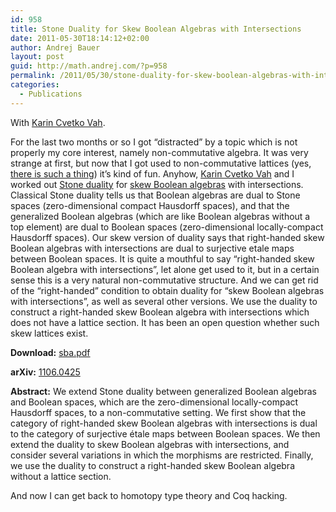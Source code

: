 ```yaml
---
id: 958
title: Stone Duality for Skew Boolean Algebras with Intersections
date: 2011-05-30T18:14:12+02:00
author: Andrej Bauer
layout: post
guid: http://math.andrej.com/?p=958
permalink: /2011/05/30/stone-duality-for-skew-boolean-algebras-with-intersections/
categories:
  - Publications
---
```

With [Karin Cvetko Vah](http://www.fmf.uni-lj.si/~cvetko/).

For the last two months or so I got &#8220;distracted&#8221; by a topic which is not properly my core interest, namely non-commutative algebra. It was very strange at first, but now that I got used to non-commutative lattices (yes, [there is such a thing](http://en.wikipedia.org/wiki/Skew_lattice)) it&#8217;s kind of fun. Anyhow, [Karin Cvetko Vah](http://www.fmf.uni-lj.si/~cvetko/) and I worked out [Stone duality](http://en.wikipedia.org/wiki/Stone_duality) for [skew Boolean algebras](http://en.wikipedia.org/wiki/Skew_lattice#Skew_boolean_algebras) with intersections. Classical Stone duality tells us that Boolean algebras are dual to Stone spaces (zero-dimensional compact Hausdorff spaces), and that the generalized Boolean algebras (which are like Boolean algebras without a top element) are dual to Boolean spaces (zero-dimensional locally-compact Hausdorff spaces). Our skew version of duality says that right-handed skew Boolean algebras with intersections are dual to surjective etale maps between Boolean spaces. It is quite a mouthful to say &#8220;right-handed skew Boolean algebra with intersections&#8221;, let alone get used to it, but in a certain sense this is a very natural non-commutative structure. And we can get rid of the &#8220;right-handed&#8221; condition to obtain duality for &#8220;skew Boolean algebras with intersections&#8221;, as well as several other versions. We use the duality to construct a right-handed skew Boolean algebra with intersections which does not have a lattice section. It has been an open question whether such skew lattices exist.

**Download:** [sba.pdf](/wp-content/uploads/2011/05/sba.pdf)

**arXiv:** [1106.0425](http://arxiv.org/abs/1106.0425)

**Abstract:** We extend Stone duality between generalized Boolean algebras and Boolean spaces, which are the zero-dimensional locally-compact Hausdorff spaces, to a non-commutative setting. We first show that the category of right-handed skew Boolean algebras with intersections is dual to the category of surjective étale maps between Boolean spaces. We then extend the duality to skew Boolean algebras with intersections, and consider several variations in which the morphisms are restricted. Finally, we use the duality to construct a right-handed skew Boolean algebra without a lattice section.

And now I can get back to homotopy type theory and Coq hacking.